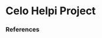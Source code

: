 # Celo Helpi Project
### References
`
`
<!--stackedit_data:
eyJoaXN0b3J5IjpbMTgzNzc4MjE2MiwtMTQxMjgxMjY0OSwtNT
YyMTM2MzEsLTUyMjMwMzA0MF19
-->